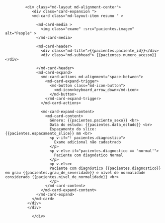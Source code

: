              <div class="md-layout md-alignment-center">
                <div class="card-expansion ">
                <md-card class="md-layout-item resumo " >

                  <md-card-media >
                    <img class="exame" :src="pacientes.imagem"  alt="People" >
                  </md-card-media>

                  <md-card-header>
                    <div class="md-title">{{pacientes.paciente_id}}</div>
                    <div class="md-subhead"> {{pacientes.numero_acesso}}</div>

                  </md-card-header>
                  <md-card-expand>
                    <md-card-actions md-alignment="space-between">
                      <md-card-expand-trigger>
                        <md-button class="md-icon-button">
                          <md-icon>keyboard_arrow_down</md-icon>
                        </md-button>
                      </md-card-expand-trigger>
                    </md-card-actions>

                    <md-card-expand-content>
                      <md-card-content>
                        Gênero: {{pacientes.paciente_sexo}} <br>
                        Data do estudo: {{pacientes.data_estudo}} <br>
                        Espaçamento do slice: {{pacientes.espacamento_slice}} mm <br>
                        <p v-if="! pacientes.diagnostico">
                          Exame adicional não cadastrado
                        </p>
                        <p v-else-if="pacientes.diagnostico == 'normal'">
                          Paciente com diagnóstico Normal
                        </p>
                        <p v-else>
                        Paciente com diagnóstico {{pacientes.diagnostico}} em grau {{pacientes.grau_de_severidade}} e nível de normalidade considerado {{pacientes.nivel_de_normalidade}} <br>
                        </p>    
                      </md-card-content>
                    </md-card-expand-content>
                  </md-card-expand>
                </md-card>
              </div>
              </div>
                
                </div>